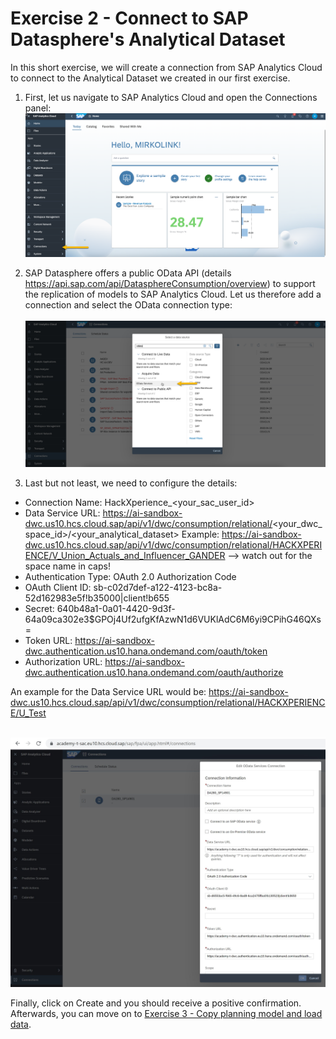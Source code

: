 # Exercise 2 - Connect to SAP Datasphere's Analytical Dataset

In this short exercise, we will create a connection from SAP Analytics Cloud to connect to the Analytical Dataset we created in our first exercise.

1. First, let us navigate to SAP Analytics Cloud and open the Connections panel: 
<br>![](/exercises/2_Connect_to_DWC/images/01_Connections.png)

2. SAP Datasphere offers a public OData API (details https://api.sap.com/api/DatasphereConsumption/overview) to support the replication of models to SAP Analytics Cloud. Let us therefore add a connection and select the OData connection type:  
<br>![](/exercises/2_Connect_to_DWC/images/02_OData.png)

3. Last but not least, we need to configure the details:

- Connection Name: HackXperience_<your_sac_user_id>
- Data Service URL: https://ai-sandbox-dwc.us10.hcs.cloud.sap/api/v1/dwc/consumption/relational/<your_dwc_space_id>/<your_analytical_dataset> 
  Example: https://ai-sandbox-dwc.us10.hcs.cloud.sap/api/v1/dwc/consumption/relational/HACKXPERIENCE/V_Union_Actuals_and_Influencer_GANDER --> watch out for the space name in caps!
- Authentication Type: OAuth 2.0 Authorization Code
- OAuth Client ID: sb-c02d7def-a122-4123-bc8a-52d162983e5f!b35000|client!b655
- Secret: 640b48a1-0a01-4420-9d3f-64a09ca302e3$GPOj4Uf2ufgKfAzwN1d6VUKlAdC6M6yi9CPihG46QXs=
- Token URL: https://ai-sandbox-dwc.authentication.us10.hana.ondemand.com/oauth/token 
- Authorization URL: https://ai-sandbox-dwc.authentication.us10.hana.ondemand.com/oauth/authorize

An example for the Data Service URL would be: https://ai-sandbox-dwc.us10.hcs.cloud.sap/api/v1/dwc/consumption/relational/HACKXPERIENCE/U_Test  

<br>![](/exercises/2_Connect_to_DWC/images/03_Configuration.JPG)

Finally, click on Create and you should receive a positive confirmation. Afterwards, you can move on to [Exercise 3 - Copy planning model and load data](/exercises/3_Copy_Model_and_Import_Data/).
